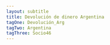 ```yaml
---
layout: subtitle
title: Devolución de dinero Argentina
tagOne: Devolución_Arg
tagTwo: Argentina
tagThree: Socio46
---
```

